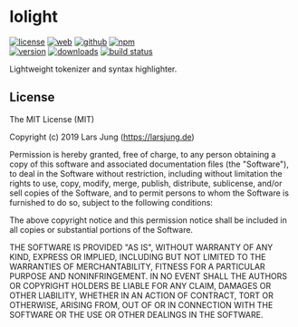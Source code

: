 # lolight

[![license][license-img]][github] [![web][web-img]][web] [![github][github-img]][github] [![npm][npm-img]][npm]  
[![version][npm-v-img]][npm] [![downloads][npm-dm-img]][npm] [![build status][travis-img]][travis]


Lightweight tokenizer and syntax highlighter.


## License
The MIT License (MIT)

Copyright (c) 2019 Lars Jung (https://larsjung.de)

Permission is hereby granted, free of charge, to any person obtaining a copy
of this software and associated documentation files (the "Software"), to deal
in the Software without restriction, including without limitation the rights
to use, copy, modify, merge, publish, distribute, sublicense, and/or sell
copies of the Software, and to permit persons to whom the Software is
furnished to do so, subject to the following conditions:

The above copyright notice and this permission notice shall be included in
all copies or substantial portions of the Software.

THE SOFTWARE IS PROVIDED "AS IS", WITHOUT WARRANTY OF ANY KIND, EXPRESS OR
IMPLIED, INCLUDING BUT NOT LIMITED TO THE WARRANTIES OF MERCHANTABILITY,
FITNESS FOR A PARTICULAR PURPOSE AND NONINFRINGEMENT. IN NO EVENT SHALL THE
AUTHORS OR COPYRIGHT HOLDERS BE LIABLE FOR ANY CLAIM, DAMAGES OR OTHER
LIABILITY, WHETHER IN AN ACTION OF CONTRACT, TORT OR OTHERWISE, ARISING FROM,
OUT OF OR IN CONNECTION WITH THE SOFTWARE OR THE USE OR OTHER DEALINGS IN
THE SOFTWARE.


[web]: https://larsjung.de/lolight/
[github]: https://github.com/lrsjng/lolight
[npm]: https://www.npmjs.org/package/lolight
[travis]: https://travis-ci.org/lrsjng/lolight

[license-img]: https://img.shields.io/badge/license-MIT-a0a060.svg?style=flat-square
[web-img]: https://img.shields.io/badge/web-larsjung.de/lolight-a0a060.svg?style=flat-square
[github-img]: https://img.shields.io/badge/github-lrsjng/lolight-a0a060.svg?style=flat-square
[npm-img]: https://img.shields.io/badge/npm-lolight-a0a060.svg?style=flat-square

[npm-v-img]: https://img.shields.io/npm/v/lolight.svg?style=flat-square
[npm-dm-img]: https://img.shields.io/npm/dm/lolight.svg?style=flat-square
[travis-img]: https://img.shields.io/travis/lrsjng/lolight.svg?style=flat-square
